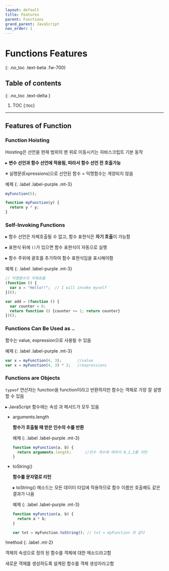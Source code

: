 ```yaml
---
layout: default
title: Features
parent: Functions
grand_parent: JavaScript
nav_order: 1
---
```


# Functions Features
{: .no_toc .text-beta .fw-700}

## Table of contents
{: .no_toc .text-delta }

1. TOC
{:toc}

---

## Features of Function

### Function Hoisting

Hoisting은 선언을 현재 범위의 맨 위로 이동시키는 자바스크립트 기본 동작

&#9656; **변수 선언과 함수 선언에 적용됨, 따라서 함수 선언 전 호출가능**

※ 실행문(Expressions)으로 선언된 함수 = 익명함수는 게양되지 않음

예제
{: .label .label-purple .mt-3}
```js
myFunction(5);

function myFunction(y) {
  return y * y;
}
```

### Self-Invoking Functions

&#9656; 함수 선언은 자체호출될 수 없고, 함수 표현식은 **자기 호출**이 가능함

&#9656; 표현식 뒤에 `()`가 있으면 함수 표현식이 자동으로 실행

&#9656; 함수 주위에 괄호를 추가하여 함수 표현식임을 표시해야함

예제
{: .label .label-purple .mt-3}
```js
// 익명함수의 자체호출
(function () {
  var x = "Hello!!";  // I will invoke myself
})();

var add = (function () {
  var counter = 0;
  return function () {counter += 1; return counter}
})();
```

### Functions Can Be Used as ..

함수는 value, expression으로 사용될 수 있음

예제
{: .label .label-purple .mt-3}
```js
var x = myFunction(4, 3);       //value
var x = myFunction(4, 3) * 2;   //expressions
```

### Functions are Objects

`typeof` 연산자는 function을 function이라고 반환하지만 함수는 객체로 가장 잘 설명 할 수 있음

&#9656; JavaScript 함수에는 속성 과 메서드가 모두 있음

* arguments.length 

    **함수가 호출될 때 받은 인수의 수를 반환**

    예제
    {: .label .label-purple .mt-3}
    ```js
    function myFunction(a, b) {
      return arguments.length;      //인수 개수에 따라서 0,1,2를 리턴
    }
    ```

* toString() 

    **함수를 문자열로 리턴**
    
    &#9656; toString() 메소드는 모든 데이터 타입에 작용하므로 함수 이름만 호출해도 같은 결과가 나옴

    예제
    {: .label .label-purple .mt-3}
    ```js
    function myFunction(a, b) {
      return a * b;
    }

    var txt = myFunction.toString(); // txt = myFunction 과 같다
    ```

!method
{: .label .mt-2}
<div class="code-example" markdown="1">
객체의 속성으로 정의 된 함수를 객체에 대한 메소드라고함

새로운 객체를 생성하도록 설계된 함수를 객체 생성자라고함
</div>
